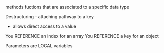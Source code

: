 methods fuctions that are associated to a specific data type

Destructuring - attaching pathway to a key
- allows direct access to a value

You REFERENCE an index for an array
You REFERENCE a key for an object

Parameters are LOCAL variables